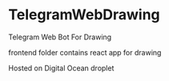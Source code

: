 # TelegramWebDrawing
Telegram Web Bot For Drawing

frontend folder contains react app for drawing

Hosted on Digital Ocean droplet

